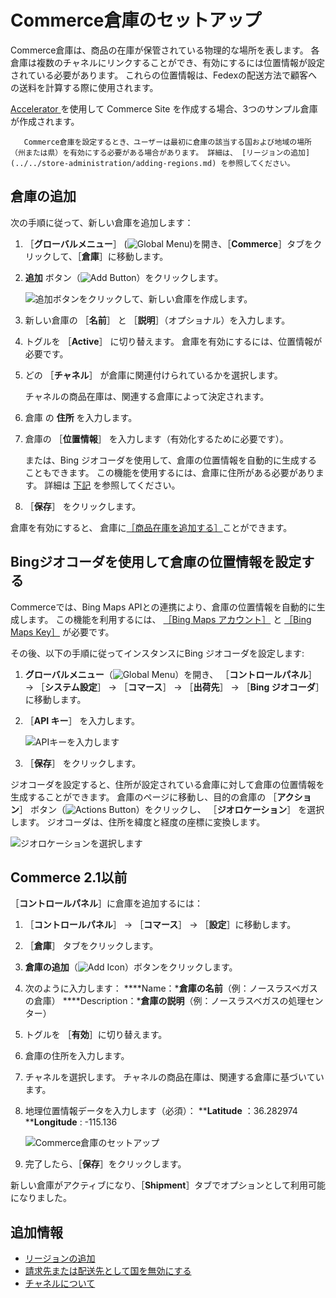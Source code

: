 # Commerce倉庫のセットアップ

Commerce倉庫は、商品の在庫が保管されている物理的な場所を表します。 各倉庫は複数のチャネルにリンクすることができ、有効にするには位置情報が設定されている必要があります。 これらの位置情報は、Fedexの配送方法で顧客への送料を計算する際に使用されます。

[Accelerator ](../../starting-a-store/accelerators.md)を使用して Commerce Site を作成する場合、3つのサンプル倉庫が作成されます。

```{note}
   Commerce倉庫を設定するとき、ユーザーは最初に倉庫の該当する国および地域の場所（州または県）を有効にする必要がある場合があります。 詳細は、 [リージョンの追加](../../store-administration/adding-regions.md) を参照してください。
```

## 倉庫の追加

次の手順に従って、新しい倉庫を追加します：

1. ［**グローバルメニュー**］ (![Global Menu](../../images/icon-applications-menu.png))を開き、［**Commerce**］タブをクリックして、［**倉庫**］に移動します。

1. **追加** ボタン（![Add Button](../../images/icon-add.png)）をクリックします。

   ![追加ボタンをクリックして、新しい倉庫を作成します。](./setting-up-commerce-warehouses/images/01.png)

1. 新しい倉庫の ［**名前**］ と ［**説明**］（オプショナル）を入力します。

1. トグルを ［**Active**］ に切り替えます。 倉庫を有効にするには、位置情報が必要です。

1. どの ［**チャネル**］ が倉庫に関連付けられているかを選択します。

   チャネルの商品在庫は、関連する倉庫によって決定されます。

1. 倉庫 の **住所** を入力します。

1. 倉庫の ［**位置情報**］ を入力します（有効化するために必要です）。

   または、Bing ジオコーダを使用して、倉庫の位置情報を自動的に生成することもできます。 この機能を使用するには、倉庫に住所がある必要があります。 詳細は [下記](#using-bing-geocoder-to-set-a-warehouses-geolocation) を参照してください。

1. ［**保存**］ をクリックします。

倉庫を有効にすると、 倉庫に[［商品在庫を追加する］](./setting-inventory-by-warehouse.md)ことができます。

## Bingジオコーダを使用して倉庫の位置情報を設定する

Commerceでは、Bing Maps APIとの連携により、倉庫の位置情報を自動的に生成します。 この機能を利用するには、 [［Bing Maps アカウント］](https://docs.microsoft.com/en-us/bingmaps/getting-started/bing-maps-dev-center-help/creating-a-bing-maps-account) と [［Bing Maps Key］](https://docs.microsoft.com/en-us/bingmaps/getting-started/bing-maps-dev-center-help/getting-a-bing-maps-key) が必要です。

その後、以下の手順に従ってインスタンスにBing ジオコーダを設定します:

1. **グローバルメニュー**（![Global Menu](../../images/icon-applications-menu.png)）を開き、 ［**コントロールパネル**］ &rarr; ［**システム設定**］ &rarr; ［**コマース**］ &rarr; ［**出荷先**］ &rarr; ［**Bing ジオコーダ**］ に移動します。

1. ［**API キー**］ を入力します。

   ![APIキーを入力します](./setting-up-commerce-warehouses/images/02.png)

1. ［**保存**］ をクリックします。

ジオコーダを設定すると、住所が設定されている倉庫に対して倉庫の位置情報を生成することができます。 倉庫のページに移動し、目的の倉庫の ［**アクション**］ ボタン（![Actions Button](../../images/icon-actions.png)）をクリックし、 ［**ジオロケーション**］ を選択します。 ジオコーダは、住所を緯度と経度の座標に変換します。

![ジオロケーションを選択します](./setting-up-commerce-warehouses/images/03.png)

## Commerce 2.1以前

［**コントロールパネル**］に倉庫を追加するには：

1. ［**コントロールパネル**］ → ［**コマース**］ → ［**設定**］に移動します。
1. ［**倉庫**］ タブをクリックします。
1. **倉庫の追加**（![Add Icon](../../images/icon-add.png)）ボタンをクリックします。
1. 次のように入力します：
   ****Name：***倉庫の名前**（例：ノースラスベガスの倉庫）
   ****Description：***倉庫の説明**（例：ノースラスベガスの処理センター）
1. トグルを ［**有効**］に切り替えます。
1. 倉庫の住所を入力します。
1. チャネルを選択します。 チャネルの商品在庫は、関連する倉庫に基づいています。
1. 地理位置情報データを入力します（必須）：
    ****Latitude** ：36.282974
    ****Longitude** : -115.136

    ![Commerce倉庫のセットアップ](./setting-up-commerce-warehouses/images/04.png)

1. 完了したら、［**保存**］をクリックします。

新しい倉庫がアクティブになり、［**Shipment**］タブでオプションとして利用可能になりました。

## 追加情報

* [リージョンの追加](../../store-administration/adding-regions.md)
* [請求先または配送先として国を無効にする](../../store-administration/deactivating-a-country-for-billing-or-shipping.md)
* [チャネルについて](../../starting-a-store/channels/introduction-to-channels.md)
